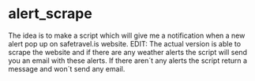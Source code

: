 # alert_scrape
The idea is to make a script which will give me a notification when a new alert pop up on safetravel.is website. 
EDIT: The actual version is able to scrape the website and if there are any weather alerts the script will send you an email with these alerts. If there aren´t any alerts the script return a message and won´t send any email.
